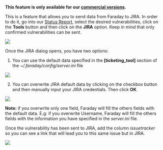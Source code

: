 **This feature is only available for our [commercial versions](https://www.faradaysec.com/#download).**

This is a feature that allows you to send data from Faraday to JIRA. In order to do it, go into our [Status Report](https://github.com/infobyte/faraday/wiki/Status-report), select the desired vulnerabilities, click on the **Tools** button and then click on the **JIRA** option. Keep in mind that only confirmed vulnerabilities can be sent.

![](https://raw.githubusercontent.com/wiki/infobyte/faraday/images/jira/button.png)

Once the JIRA dialog opens, you have two options:

1. You can use the default data specified in the **[ticketing_tool]** section of the _~/.faraday/config/server.ini_ file 

![](https://raw.githubusercontent.com/wiki/infobyte/faraday/images/jira/dialog_default_data.png)


2. You can overwrite JIRA default data by clicking on the checkbox button and then manually input your JIRA credentials. Then click **OK**.

![](https://raw.githubusercontent.com/wiki/infobyte/faraday/images/jira/dialog_overwrited_data.png)

**Note:** if you overwrite only one field, Faraday will fill the others fields with the default data. E.g: if you overwrite Username, Faraday will fill the others fields with the information you have specified in the _server.ini_ file. 

Once the vulnerability has been sent to JIRA, add the column _issuetracker_ so you can see a link that will lead you to this same issue but in JIRA.

![](https://raw.githubusercontent.com/wiki/infobyte/faraday/images/jira/issuetracker.png)